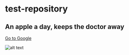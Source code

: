 # test-repository
## An apple a day, keeps the doctor away
[Go to Google](https://www.google.com)

![alt text](https://i2.wp.com/ceklog.kindel.com/wp-content/uploads/2013/02/firefox_2018-07-10_07-50-11.png?w=641&ssl=1 "Logo Title Text 1")

